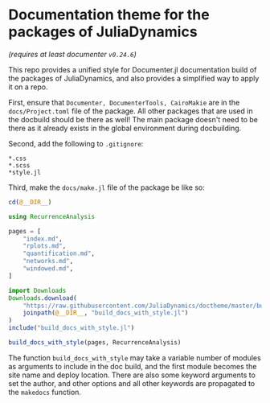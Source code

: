 # Documentation theme for the packages of JuliaDynamics

*(requires at least documenter `v0.24.6`)*

This repo provides a unified style for Documenter.jl documentation build of the packages of JuliaDynamics, and also provides a simplified way to apply it on a repo.

First, ensure that `Documenter, DocumenterTools, CairoMakie` are in the `docs/Project.toml` file of the package. All other packages that are used in the docbuild should be there as well! The main package doesn't need to be there as it already exists in the global environment during docbuilding.

Second, add the following to `.gitignore`:
```
*.css
*.scss
*style.jl
```

Third, make the `docs/make.jl` file of the package be like so:


```julia
cd(@__DIR__)

using RecurrenceAnalysis

pages = [
    "index.md",
    "rplots.md",
    "quantification.md",
    "networks.md",
    "windowed.md",
]

import Downloads
Downloads.download(
    "https://raw.githubusercontent.com/JuliaDynamics/doctheme/master/build_docs_with_style.jl",
    joinpath(@__DIR__, "build_docs_with_style.jl")
)
include("build_docs_with_style.jl")

build_docs_with_style(pages, RecurrenceAnalysis)
```

The function `build_docs_with_style` may take a variable number of modules as arguments to include in the doc build, and the first module becomes the site name and deploy location. There are also some keyword arguments to set the author, and other options and all other keywords are propagated to the `makedocs` function.
